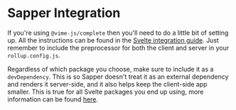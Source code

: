 # Sapper Integration

If you're using `@vime-js/complete` then you'll need to do a little bit of setting up. All the instructions 
can be found in the [Svelte integration guide](./svelte.md). Just remember to include the preprocessor for 
both the client and server in your `rollup.config.js`.

Regardless of which package you choose, make sure to include it as a `devDependency`. This is so Sapper doesn't treat 
it as an external dependency and renders it server-side, and it also helps keep the client-side 
app smaller. This is true for all Svelte packages you end up using, more information can be found 
[here][sapper-external-deps].

[sapper-external-deps]: https://github.com/sveltejs/sapper-template#using-external-components

